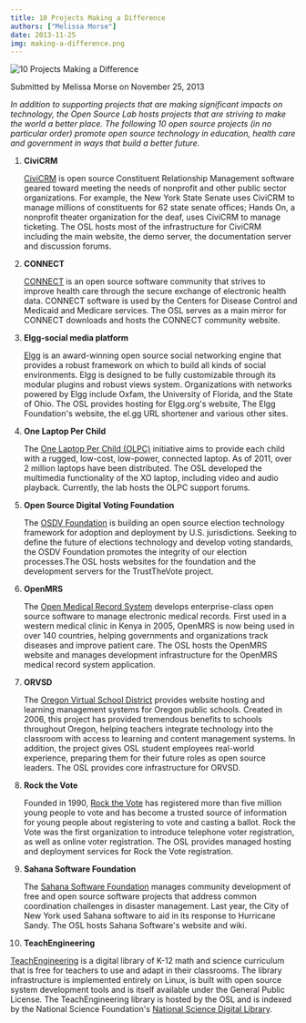 ```yaml
---
title: 10 Projects Making a Difference
authors: ["Melissa Morse"]
date: 2013-11-25
img: making-a-difference.png
---
```


![10 Projects Making a Difference](/images/making-a-difference.png#blog)

Submitted by Melissa Morse on November 25, 2013

*In addition to supporting projects that are making significant impacts on
technology, the Open Source Lab hosts projects that are striving to make the
world a better place. The following 10 open source projects (in no particular
order) promote open source technology in education, health care and government
in ways that build a better future.*

1. **CiviCRM**

   [CiviCRM](https://civicrm.org/) is open source Constituent Relationship Management 
   software geared toward meeting the needs of nonprofit and other public sector organizations.
   For example, the New York State Senate uses CiviCRM to manage millions of
   constituents for 62 state senate offices; Hands On, a nonprofit theater
   organization for the deaf, uses CiviCRM to manage ticketing. The OSL hosts
   most of the infrastructure for CiviCRM including the main website, the demo
   server, the documentation server and discussion forums.


2. **CONNECT**

   [CONNECT](http://www.connectopensource.org/) is an open source software community 
   that strives to improve health care through the secure exchange of electronic health data. 
   CONNECT software is used by the Centers for Disease Control and Medicaid and Medicare
   services. The OSL serves as a main mirror for CONNECT downloads and hosts the
   CONNECT community website.


3. **Elgg-social media platform**

   [Elgg](http://elgg.org/) is an award-winning open source social networking engine that
   provides a robust framework on which to build all kinds of social
   environments. Elgg is designed to be fully customizable through its modular
   plugins and robust views system. Organizations with networks powered by Elgg
   include Oxfam, the University of Florida, and the State of Ohio. The OSL
   provides hosting for Elgg.org's website, The Elgg Foundation's website, the
   el.gg URL shortener and various other sites.


4. **One Laptop Per Child**

   The [One Laptop Per Child (OLPC)](http://one.laptop.org/) initiative aims 
   to provide each child with a rugged, low-cost, low-power, connected laptop. 
   As of 2011, over 2 million laptops have been distributed. The OSL developed 
   the multimedia functionality of the XO laptop, including video and audio 
   playback. Currently, the lab hosts the OLPC support forums.


5. **Open Source Digital Voting Foundation**

   The [OSDV Foundation](http://www.osdv.org/) is building an open source 
   election technology framework for adoption and deployment by U.S. jurisdictions. 
   Seeking to define the future of elections technology and develop voting standards, 
   the OSDV Foundation promotes the integrity of our election processes.The OSL
   hosts websites for the foundation and the development servers for the
   TrustTheVote project.


6. **OpenMRS**

   The [Open Medical Record System](http://openmrs.org/) develops enterprise-class 
   open source software to manage electronic medical records. First used in a western
   medical clinic in Kenya in 2005, OpenMRS is now being used in over 140
   countries, helping governments and organizations track diseases and improve
   patient care. The OSL hosts the OpenMRS website and manages development
   infrastructure for the OpenMRS medical record system application.


7. **ORVSD**

   The [Oregon Virtual School District](http://orvsd.org/) provides website hosting 
   and learning management systems for Oregon public schools. Created in 2006, 
   this project has provided tremendous benefits to schools throughout Oregon, helping
   teachers integrate technology into the classroom with access to learning and
   content management systems. In addition, the project gives OSL student
   employees real-world experience, preparing them for their future roles as
   open source leaders. The OSL provides core infrastructure for ORVSD.


8. **Rock the Vote**

   Founded in 1990, [Rock the Vote](http://www.rockthevote.org/) has registered 
   more than five million young people to vote and has become a trusted source of 
   information for young people about registering to vote and casting a ballot. 
   Rock the Vote was the first organization to introduce telephone voter registration, 
   as well as online voter registration. The OSL provides managed hosting and deployment
   services for Rock the Vote registration.


9. **Sahana Software Foundation**

   The [Sahana Software Foundation](http://sahanafoundation.org/) manages community 
   development of free and open source software projects that address common coordination 
   challenges in disaster management. Last year, the City of New York used Sahana software to
   aid in its response to Hurricane Sandy. The OSL hosts Sahana Software's
   website and wiki.


10. **TeachEngineering**

   [TeachEngineering](http://www.teachengineering.org/) is a digital library of 
   K-12 math and science curriculum that is free for teachers to use and adapt 
   in their classrooms. The library infrastructure is implemented entirely on Linux, 
   is built with open source system development tools and is itself available under 
   the General Public License. The TeachEngineering library is hosted by the OSL 
   and is indexed by the National Science Foundation's 
   [National Science Digital Library](http://nsdl.org/).

   <!--  -->